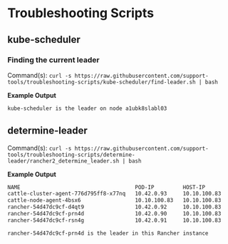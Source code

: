 # Troubleshooting Scripts

## kube-scheduler

### Finding the current leader

Command(s): `curl -s https://raw.githubusercontent.com/support-tools/troubleshooting-scripts/kube-scheduler/find-leader.sh | bash`

**Example Output**

```bash
kube-scheduler is the leader on node a1ubk8slabl03
```

## determine-leader

Command(s): `curl -s https://raw.githubusercontent.com/support-tools/troubleshooting-scripts/determine-leader/rancher2_determine_leader.sh | bash`

**Example Output**

```bash
NAME                                    POD-IP         HOST-IP
cattle-cluster-agent-776d795ff8-x77nq   10.42.0.93     10.10.100.83
cattle-node-agent-4bsx6                 10.10.100.83   10.10.100.83
rancher-54d47dc9cf-d4qt9                10.42.0.92     10.10.100.83
rancher-54d47dc9cf-prn4d                10.42.0.90     10.10.100.83
rancher-54d47dc9cf-rsn4g                10.42.0.91     10.10.100.83

rancher-54d47dc9cf-prn4d is the leader in this Rancher instance
```
